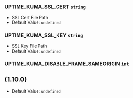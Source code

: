 ### UPTIME_KUMA_SSL_CERT `string`
- SSL Cert File Path
- Default Value: `undefined`

### UPTIME_KUMA_SSL_KEY `string`
- SSL Key File Path
- Default Value: `undefined`


### UPTIME_KUMA_DISABLE_FRAME_SAMEORIGIN `int`

(1.10.0)
- 
- Default Value: `undefined`